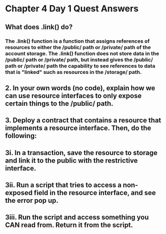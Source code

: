 # Chapter 4 Day 1 Quest Answers

## What does .link() do?

### The .link() function is a function that assigns references of resources to either the /public/ path or /private/ path of the account storage. The .link() function does not store data in the /public/ path or /private/ path, but instead gives the /public/ path or /private/ path the capability to see references to data that is "linked" such as resources in the /storage/ path.

## 2. In your own words (no code), explain how we can use resource interfaces to only expose certain things to the /public/ path.

## 3. Deploy a contract that contains a resource that implements a resource interface. Then, do the following:

## 3i. In a transaction, save the resource to storage and link it to the public with the restrictive interface.

## 3ii. Run a script that tries to access a non-exposed field in the resource interface, and see the error pop up.

## 3iii. Run the script and access something you CAN read from. Return it from the script.
